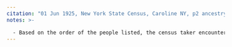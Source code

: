 ```yaml
---
citation: "01 Jun 1925, New York State Census, Caroline NY, p2 ancestry.com."
notes: >-

  - Based on the order of the people listed, the census taker encountered Emily and Ellen at Mills' Store.
---
```




